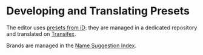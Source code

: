 # Developing and Translating Presets

The editor uses [presets from iD](https://github.com/openstreetmap/id-tagging-schema):
they are managed in a dedicated repository and translated on [Transifex](https://www.transifex.com/openstreetmap/id-editor/translate/#ru/presets/).

Brands are managed in the [Name Suggestion Index](https://github.com/osmlab/name-suggestion-index).
